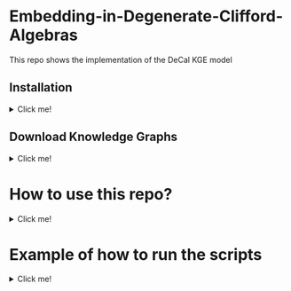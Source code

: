 # Embedding-in-Degenerate-Clifford-Algebras
This repo shows the implementation of the DeCal KGE model

## Installation
<details><summary> Click me! </summary>
First, make sure you have Anaconda installed

### Installation from Source
``` bash
git clone https://github.com/Louis-Mozart/decal-embeddings
conda create -n dice python=3.10.13 --no-default-packages && conda activate dice && cd Embedding-in-Degenerate-Clifford-Algebras &&
pip3 install -e .
```
or

``` bash
pip install dicee
```
</details>

## Download Knowledge Graphs
<details><summary> Click me! </summary>
  
``` bash
wget https://files.dice-research.org/datasets/dice-embeddings/KGs.zip --no-check-certificate && unzip KGs.zip
```
</details>

# How to use this repo?
<details><summary> Click me! </summary>
  
First, install all the necessary packages:

```bash
pip install -r requirements.txt
```
</details>

# Example of how to run the scripts
<details><summary> Click me! </summary>

### Run the LES algorithm: 
```bash
python run_Decal_LES.py --kg UMLS
```
### Run the GSDC algorithm:
```bash
python run_Decal_GSDC.py --kg UMLS
```

### Run the GSDC algorithm:
```bash
python run_Decal_GS.py --kg UMLS
```
### Run the DeCal with desired values of p,q,r:
```bash
python main.py --path_dataset_folder ../decal-embeddings/KGs/FB15k-237 --p 1 --q 1 --r 5
```
</details>
